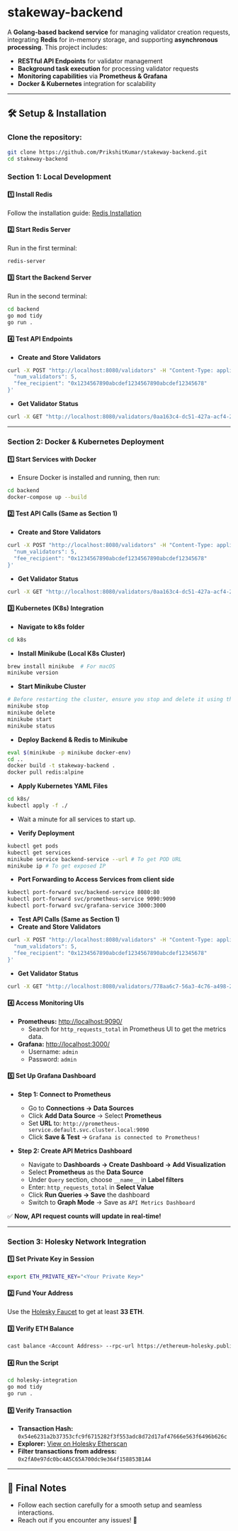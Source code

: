 # stakeway-backend

A **Golang-based backend service** for managing validator creation requests, integrating **Redis** for in-memory storage, and supporting **asynchronous processing**. This project includes:

- **RESTful API Endpoints** for validator management
- **Background task execution** for processing validator requests
- **Monitoring capabilities** via **Prometheus & Grafana**
- **Docker & Kubernetes** integration for scalability

---

## 🛠️ Setup & Installation

### Clone the repository: 
```bash
git clone https://github.com/PrikshitKumar/stakeway-backend.git
cd stakeway-backend
```

### **Section 1: Local Development**

#### **1️⃣ Install Redis**  
Follow the installation guide: [Redis Installation](https://redis.io/docs/latest/operate/oss_and_stack/install/install-redis/)

#### **2️⃣ Start Redis Server**  
Run in the first terminal:
```bash
redis-server
```

#### **3️⃣ Start the Backend Server**  
Run in the second terminal:
```bash
cd backend
go mod tidy
go run .
```

#### **4️⃣ Test API Endpoints**  
- **Create and Store Validators**
```bash
curl -X POST "http://localhost:8080/validators" -H "Content-Type: application/json" -d '{
  "num_validators": 5,
  "fee_recipient": "0x1234567890abcdef1234567890abcdef12345678"
}'
```
- **Get Validator Status**
```bash
curl -X GET "http://localhost:8080/validators/0aa163c4-dc51-427a-acf4-24eed8c76b16" | jq
```

---

### **Section 2: Docker & Kubernetes Deployment**

#### **1️⃣ Start Services with Docker**  
- Ensure Docker is installed and running, then run:
```bash
cd backend
docker-compose up --build
```

#### **2️⃣ Test API Calls (Same as Section 1)**  
- **Create and Store Validators**
```bash
curl -X POST "http://localhost:8080/validators" -H "Content-Type: application/json" -d '{
  "num_validators": 5,
  "fee_recipient": "0x1234567890abcdef1234567890abcdef12345678"
}'
```
- **Get Validator Status**
```bash
curl -X GET "http://localhost:8080/validators/0aa163c4-dc51-427a-acf4-24eed8c76b16" | jq
```

#### **3️⃣ Kubernetes (K8s) Integration**  
- **Navigate to k8s folder**
```bash
cd k8s
```
- **Install Minikube (Local K8s Cluster)**  
```bash
brew install minikube  # For macOS
minikube version
```

- **Start Minikube Cluster**
```bash
# Before restarting the cluster, ensure you stop and delete it using the CLI first.
minikube stop
minikube delete
minikube start
minikube status
```

- **Deploy Backend & Redis to Minikube**
```bash
eval $(minikube -p minikube docker-env)
cd ..
docker build -t stakeway-backend .
docker pull redis:alpine
```

- **Apply Kubernetes YAML Files**
```bash
cd k8s/
kubectl apply -f ./  
```

- Wait a minute for all services to start up. 

- **Verify Deployment**
```bash
kubectl get pods
kubectl get services
minikube service backend-service --url # To get POD URL
minikube ip # To get exposed IP
```

- **Port Forwarding to Access Services from client side**
```bash
kubectl port-forward svc/backend-service 8080:80
kubectl port-forward svc/prometheus-service 9090:9090
kubectl port-forward svc/grafana-service 3000:3000
```

- **Test API Calls (Same as Section 1)**  
- **Create and Store Validators**
```bash
curl -X POST "http://localhost:8080/validators" -H "Content-Type: application/json" -d '{
  "num_validators": 5,
  "fee_recipient": "0x1234567890abcdef1234567890abcdef12345678"
}'
```
- **Get Validator Status**
```bash
curl -X GET "http://localhost:8080/validators/778aa6c7-56a3-4c76-a498-28b41d5d249f" | jq
```

#### **4️⃣ Access Monitoring UIs**  
- **Prometheus:** [http://localhost:9090/](http://localhost:9090/)
  - Search for `http_requests_total` in Prometheus UI to get the metrics data. 
- **Grafana:** [http://localhost:3000/](http://localhost:3000/)  
  - Username: `admin`
  - Password: `admin`

#### **5️⃣ Set Up Grafana Dashboard**  
- **Step 1: Connect to Prometheus**
  - Go to **Connections → Data Sources**
  - Click **Add Data Source** → Select **Prometheus**
  - Set **URL** to: `http://prometheus-service.default.svc.cluster.local:9090`
  - Click **Save & Test** → `Grafana is connected to Prometheus!`

- **Step 2: Create API Metrics Dashboard**
  - Navigate to **Dashboards → Create Dashboard → Add Visualization**
  - Select **Prometheus** as the **Data Source**
  - Under `Query` section, choose `__name__` in **Label filters**
  - Enter: `http_requests_total` in **Select Value**
  - Click **Run Queries → Save** the dashboard
  - Switch to **Graph Mode** → Save as `API Metrics Dashboard`

✅ **Now, API request counts will update in real-time!**

---

### **Section 3: Holesky Network Integration**

#### **1️⃣ Set Private Key in Session**  
```bash
export ETH_PRIVATE_KEY="<Your Private Key>"
```

#### **2️⃣ Fund Your Address**  
Use the [Holesky Faucet](https://holesky-faucet.pk910.de/) to get at least **33 ETH**.

#### **3️⃣ Verify ETH Balance**  
```bash
cast balance <Account Address> --rpc-url https://ethereum-holesky.publicnode.com
```

#### **4️⃣ Run the Script**  
```bash
cd holesky-integration
go mod tidy
go run .
```

#### **5️⃣ Verify Transaction**  
- **Transaction Hash:** `0x54e6231a2b37353cfc9f6715282f3f553adc8d72d17af47666e563f6496b626c`
- **Explorer:** [View on Holesky Etherscan](https://holesky.etherscan.io/tx/0x54e6231a2b37353cfc9f6715282f3f553adc8d72d17af47666e563f6496b626c)
- **Filter transactions from address:** `0x2fA0e97dc0bc4A5C65A700dc9e364f158853B1A4`

---

## 🎯 **Final Notes**
- Follow each section carefully for a smooth setup and seamless interactions.
- Reach out if you encounter any issues! 🚀
